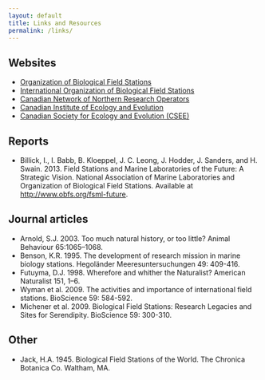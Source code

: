 ```yaml
---
layout: default
title: Links and Resources
permalink: /links/
---
```


## Websites

* [Organization of Biological Field Stations](http://www.obfs.org/)
* [International Organization of Biological Field Stations](http://www.iobfs.org/)
* [Canadian Network of Northern Research Operators](http://cnnro.org/CNNRO.html)
* [Canadian Institute of Ecology and Evolution](http://www.ciee-icee.com/)
* [Canadian Society for Ecology and Evolution (CSEE)](http://csee-scee.ca/)

## Reports

* Billick, I., I. Babb, B. Kloeppel, J. C. Leong, J. Hodder, J. Sanders, and H. Swain. 2013. Field
  Stations and Marine Laboratories of the Future: A Strategic Vision. National Association of Marine
  Laboratories and Organization of Biological Field Stations. Available at
  <a href="http://www.obfs.org/fsml-future">http://www.obfs.org/fsml-future</a>.

## Journal articles

* Arnold, S.J. 2003. Too much natural history, or too little? Animal Behaviour 65:1065–1068.
* Benson, K.R. 1995. The development of research mission in marine biology stations.
  Hegoländer Meeresuntersuchungen 49: 409-416.
* Futuyma, D.J. 1998. Wherefore and whither the Naturalist? American Naturalist 151, 1–6.
* Wyman et al. 2009. The activities and importance of international field stations. BioScience 59: 584-592.
* Michener et al. 2009.  Biological Field Stations: Research Legacies and Sites for Serendipity. BioScience 59: 300-310.

## Other

* Jack, H.A. 1945. Biological Field Stations of the World. The Chronica Botanica Co. Waltham, MA.
